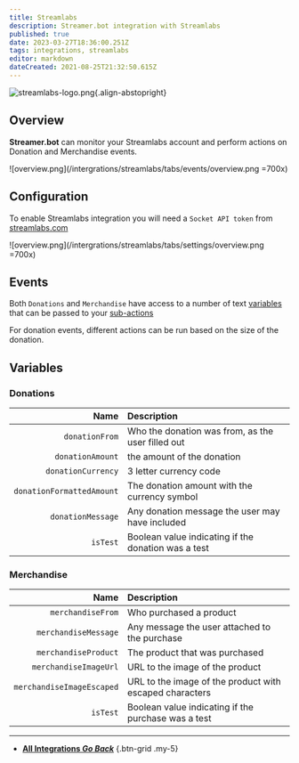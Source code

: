 ```yaml
---
title: Streamlabs
description: Streamer.bot integration with Streamlabs
published: true
date: 2023-03-27T18:36:00.251Z
tags: integrations, streamlabs
editor: markdown
dateCreated: 2021-08-25T21:32:50.615Z
---
```


![streamlabs-logo.png](https://streamer.bot/img/integrations/streamlabs.png){.align-abstopright}

## Overview
**Streamer.bot** can monitor your Streamlabs account and perform actions on Donation and Merchandise events.

![overview.png](/intergrations/streamlabs/tabs/events/overview.png =700x)

## Configuration
To enable Streamlabs integration you will need a `Socket API token` from [streamlabs.com](https://streamlabs.com/)

![overview.png](/intergrations/streamlabs/tabs/settings/overview.png =700x)

## Events
Both `Donations` and `Merchandise` have access to a number of text [variables](/Variables) that can be passed to your [sub-actions](/Sub-Actions)

For donation events, different actions can be run based on the size of the donation. 

## Variables
### Donations
Name | Description
----:|:------------
`donationFrom` | Who the donation was from, as the user filled out
`donationAmount` | the amount of the donation
`donationCurrency` | 3 letter currency code
`donationFormattedAmount` | The donation amount with the currency symbol
`donationMessage` | Any donation message the user may have included
`isTest` | Boolean value indicating if the donation was a test | `True`/`False`

### Merchandise
Name | Description
----:|:------------
`merchandiseFrom` | Who purchased a product
`merchandiseMessage` | Any message the user attached to the purchase
`merchandiseProduct` | The product that was purchased
`merchandiseImageUrl` | URL to the image of the product
`merchandiseImageEscaped` | URL to the image of the product with escaped characters
`isTest` | Boolean value indicating if the purchase was a test | `True`/`False` 

---

- [<i class="mdi mdi-chevron-left"></i> **All Integrations *Go Back***](/Integrations)
{.btn-grid .my-5}